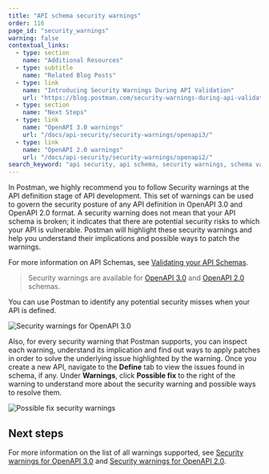 ```yaml
---
title: "API schema security warnings"
order: 116
page_id: "security_warnings"
warning: false
contextual_links:
  - type: section
    name: "Additional Resources"
  - type: subtitle
    name: "Related Blog Posts"
  - type: link
    name: "Introducing Security Warnings During API Validation"
    url: "https://blog.postman.com/security-warnings-during-api-validation/"
  - type: section
    name: "Next Steps"
  - type: link
    name: "OpenAPI 3.0 warnings"
    url: "/docs/api-security/security-warnings/openapi3/"
  - type: link
    name: "OpenAPI 2.0 warnings"
    url: "/docs/api-security/security-warnings/openapi2/"
search_keyword: "api security, api schema, security warnings, schema validation, security validation, api security audit, api security scan, api schema vulnerabilities, security audit,openapi 3.0"
---
```


In Postman, we highly recommend you to follow Security warnings at the API definition stage of API development. This set of warnings can be used to govern the security posture of any API definition in OpenAPI 3.0 and OpenAPI 2.0 format. A security warning does not mean that your API schema is broken; it indicates that there are potential security risks to which your API is vulnerable. Postman will highlight these security warnings and help you understand their implications and possible ways to patch the warnings.

For more information on API Schemas, see [Validating your API Schemas](/docs/designing-and-developing-your-api/validating-elements-against-schema/).

> Security warnings are available for [OpenAPI 3.0](/docs/api-security/security-warnings/openapi3/) and [OpenAPI 2.0](/docs/api-security/security-warnings/openapi2/) schemas.

You can use Postman to identify any potential security misses when your API is defined.

<img alt="Security warnings for OpenAPI 3.0" src="https://assets.postman.com/postman-docs/security-warnings-openapi-3.jpg"/>

Also, for every security warning that Postman supports, you can inspect each warning, understand its implication and find out ways to apply patches in order to solve the underlying issue highlighted by the warning. Once you create a new API, navigate to the **Define** tab to view the issues found in schema, if any. Under **Warnings**, click **Possible fix** to the right of the warning to understand more about the security warning and possible ways to resolve them.

<img alt="Possible fix security warnings" src="https://assets.postman.com/postman-docs/possible-fix-for-security-warnings.gif"/>

## Next steps

For more information on the list of all warnings supported, see [Security warnings for OpenAPI 3.0](/docs/api-security/security-warnings/openapi3/) and [Security warnings for OpenAPI 2.0](/docs/api-security/security-warnings/openapi2/).
